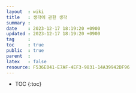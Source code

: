 ```yaml
---
layout  : wiki
title   : 생각에 관한 생각 
summary : 
date    : 2023-12-17 18:19:20 +0900
updated : 2023-12-17 18:19:20 +0900
tag     : 
toc     : true
public  : true
parent  : 
latex   : false
resource: F536E041-E7AF-4EF3-9831-14A39942DF96
---
```

* TOC
{:toc}

# 
